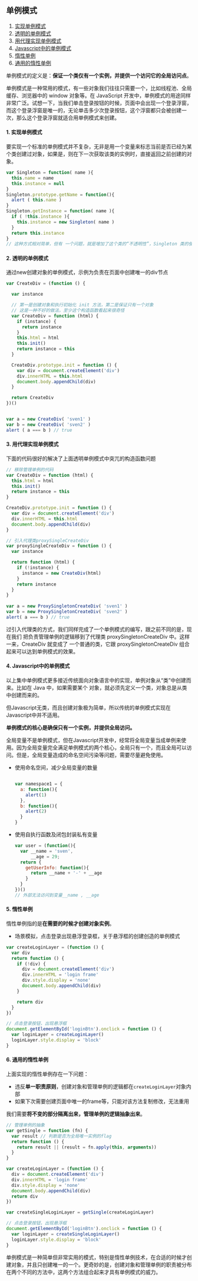 ## 单例模式

1. [实现单例模式](#1)
2. [透明的单例模式](#2)
3. [用代理实现单例模式](#3)
4. [Javascript中的单例模式](#4)
5. [惰性单例](#5)
6. [通用的惰性单例](#6)


单例模式的定义是：**保证一个类仅有一个实例，并提供一个访问它的全局访问点**。

单例模式是一种常用的模式，有一些对象我们往往只需要一个，比如线程池、全局缓存、浏览器中的 window 对象等。在 JavaScript 开发中，单例模式的用途同样非常广泛。试想一下，当我们单击登录按钮的时候，页面中会出现一个登录浮窗，而这个登录浮窗是唯一的，无论单击多少次登录按钮，这个浮窗都只会被创建一次，那么这个登录浮窗就适合用单例模式来创建。


#### <a name="1">1. 实现单例模式</a>

  要实现一个标准的单例模式并不复杂，无非是用一个变量来标志当前是否已经为某个类创建过对象，如果是，则在下一次获取该类的实例时，直接返回之前创建的对象。

  ```javascript
  var Singleton = function( name ){ 
    this.name = name
    this.instance = null
  }
  Singleton.prototype.getName = function(){ 
    alert ( this.name )
  }
  Singleton.getInstance = function( name ){ 
    if ( !this.instance ){
      this.instance = new Singleton( name )
    }
    return this.instance 
  }
  // 这种方式相对简单，但有 一个问题，就是增加了这个类的“不透明性”，Singleton 类的使用者必须知道这是一个单例类，跟以往通过 new XXX 的方式来获取对象不同，这里偏要使用 Singleton.getInstance 来获取对象
  ```

#### <a name="2">2. 透明的单例模式</a>

  通过new创建对象的单例模式，示例为负责在页面中创建唯一的div节点

  ```javascript
  var CreateDiv = (function () {

    var instance 

    // 第一是创建对象和执行初始化 init 方法，第二是保证只有一个对象
    // 这是一种不好的做法，至少这个构造函数看起来很奇怪
    var CreateDiv = function (html) {
      if (instance) {
        return instance
      }
      this.html = html
      this.init()
      return instance = this
    }

    CreateDiv.prototype.init = function () {
      var div = document.createElement('div')
      div.innerHTML = this.html
      document.body.appendChild(div)
    }

    return CreateDiv
  })()


  var a = new CreateDiv( 'sven1' ) 
  var b = new CreateDiv( 'sven2' )
  alert ( a === b ) // true
  ```

#### <a name="3">3. 用代理实现单例模式</a>

  下面的代码很好的解决了上面透明单例模式中突兀的构造函数问题

  ```javascript
  // 移除管理单例的代码
  var CreateDiv = function (html) {
    this.html = html
    this.init()
    return instance = this
  }

  CreateDiv.prototype.init = function () {
    var div = document.createElement('div')
    div.innerHTML = this.html
    document.body.appendChild(div)
  }

  // 引入代理类proxySingleCreateDiv
  var proxySingleCreateDiv = function () {
    var instance

    return function (html) {
      if (!instance) {
        instance = new CreateDiv(html)
      }
      return instance
    }
  }
   
  var a = new ProxySingletonCreateDiv( 'sven1' ) 
  var b = new ProxySingletonCreateDiv( 'sven2' )
  alert( a === b ) // true
  ```
  过引入代理类的方式，我们同样完成了一个单例模式的编写，跟之前不同的是，现在我们 把负责管理单例的逻辑移到了代理类 proxySingletonCreateDiv 中。这样一来，CreateDiv 就变成了 一个普通的类，它跟 proxySingletonCreateDiv 组合起来可以达到单例模式的效果。


#### <a name="4">4. Javascript中的单例模式</a>

  以上集中单例模式更多接近传统面向对象语言中的实现，单例对象从“类”中创建而来。比如在 Java 中，如果需要某个
对象，就必须先定义一个类，对象总是从类中创建而来的。

  但Javascript无类，而且创建对象极为简单，所以传统的单例模式实现在Javascript中并不适用。

  **单例模式的核心是确保只有一个实例，并提供全局访问。**

  全局变量不是单例模式，但在Javascript开发中，经常将全局变量当成单例来使用。因为全局变量完全满足单例模式的两个核心，全局只有一个，而且全局可以访问。但是，全局变量造成的命名空间污染等问题，需要尽量避免使用。

  * 使用命名空间，减少全局变量的数量

      ```javascript
      
      var namespace1 = { 
        a: function(){ 
          alert(1)
        },
        b: function(){
          alert(2)
        }
      }
      ```
  * 使用自执行函数及闭包封装私有变量

      ```javascript
      var user = (function(){
        var __name = 'sven',
            __age = 29;
        return {
          getUserInfo: function(){
            return __name + '-' + __age 
          }
        } 
      })()
      // 外部无法访问到变量__name , __age
      ```

#### <a name="5">5. 惰性单例</a>

  惰性单例指的是**在需要的时候才创建对象实例**。

  * 场景模拟，点击登录出现悬浮登录框，关于悬浮框的创建创造的单例模式
  
  ```javascript
  var createLoginLayer = (function () {
    var div
    return function () {
      if (!div) {
        div = document.createElement('div')
        div.innerHTML = 'login frame'
        div.style.display = 'none'
        document.body.appendChild(div)
      }

      return div
    }
  })

  // 点击登录按钮，出现悬浮框
  document.getElementById('loginBtn').onclick = function () {
    var loginLayer = createLoginLayer()
    loginLayer.style.display = 'block'
  }
  ```

#### <a name="6">6. 通用的惰性单例</a>

  上面实现的惰性单例存在一下问题：
  
  * 违反**单一职责原则**，创建对象和管理单例的逻辑都在`createLoginLayer`对象内部
  * 如果下次需要创建页面中唯一的frame等，只能对该方法复制修改，无法重用

  我们需要**将不变的部分隔离出来，管理单例的逻辑抽象出来**。

  ```javascript
  // 管理单例的抽象
  var getSingle = function (fn) {
    var result // 判断是否为全局唯一实例的flag
    return function () {
      return result || (result = fn.apply(this, arguments))
    }
  }

  var createLoginLayer = (function () {
    div = document.createElement('div')
    div.innerHTML = 'login frame'
    div.style.display = 'none'
    document.body.appendChild(div)
    return div
  })

  var createSingleLoginLayer = getSingle(createLoginLayer)

  // 点击登录按钮，出现悬浮框
  document.getElementById('loginBtn').onclick = function () {
    var loginLayer = createSingleLoginLayer()
    loginLayer.style.display = 'block'
  }
  ```

单例模式是一种简单但非常实用的模式，特别是惰性单例技术，在合适的时候才创建对象，并且只创建唯一的一个。更奇妙的是，创建对象和管理单例的职责被分布在两个不同的方法中，这两个方法组合起来才具有单例模式的威力。